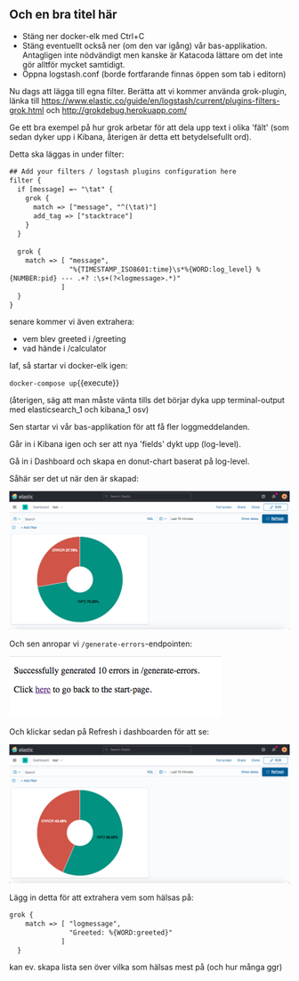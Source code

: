 <p></p>

## Och en bra titel här

* Stäng ner docker-elk med Ctrl+C
* Stäng eventuellt också ner (om den var igång) vår bas-applikation. Antagligen inte nödvändigt men kanske är Katacoda lättare om det inte gör alltför mycket samtidigt.
* Öppna logstash.conf (borde fortfarande finnas öppen som tab i editorn)

Nu dags att lägga till egna filter. Berätta att vi kommer använda grok-plugin, länka till https://www.elastic.co/guide/en/logstash/current/plugins-filters-grok.html och http://grokdebug.herokuapp.com/

Ge ett bra exempel på hur grok arbetar för att dela upp text i olika 'fält' (som sedan dyker upp i Kibana, återigen är detta ett betydelsefullt ord).

Detta ska läggas in under filter:

```
## Add your filters / logstash plugins configuration here
filter {
  if [message] =~ "\tat" {
    grok {
      match => ["message", "^(\tat)"]
      add_tag => ["stacktrace"]
    }
  }
  
  grok {
    match => [ "message",
               "%{TIMESTAMP_ISO8601:time}\s*%{WORD:log_level} %{NUMBER:pid} --- .+? :\s+(?<logmessage>.*)"
             ]
  }
}
```

senare kommer vi även extrahera:
* vem blev greeted i /greeting
* vad hände i /calculator

Iaf, så startar vi docker-elk igen:

`docker-compose up`{{execute}}

(återigen, säg att man måste vänta tills det börjar dyka upp terminal-output med elasticsearch_1 och kibana_1 osv)

Sen startar vi vår bas-applikation för att få fler loggmeddelanden.

Går in i Kibana igen och ser att nya 'fields' dykt upp (log-level).

Gå in i Dashboard och skapa en donut-chart baserat på log-level.

Såhär ser det ut när den är skapad:

![Errors-before](./assets/errors-before.png)

Och sen anropar vi `/generate-errors`-endpointen:

![Errors-generated](./assets/errors-generated.png)

Och klickar sedan på Refresh i dashboarden för att se:

![Errors-after](./assets/errors-after.png)

Lägg in detta för att extrahera vem som hälsas på:

```
grok {
    match => [ "logmessage",
               "Greeted: %{WORD:greeted}"
             ]
  }
```

kan ev. skapa lista sen över vilka som hälsas mest på (och hur många ggr)